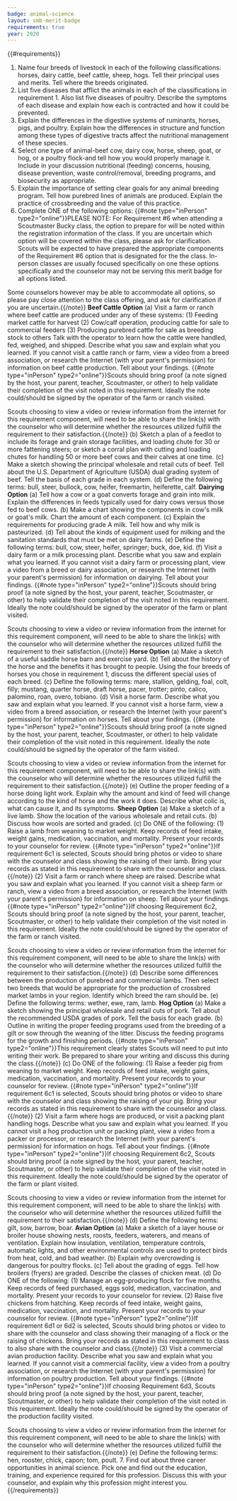 ```yaml
---
badge: animal-science
layout: smb-merit-badge
requirements: true
year: 2020
---
```


{{#requirements}}
1. Name four breeds of livestock in each of the following classifications: horses, dairy cattle, beef cattle, sheep, hogs. Tell their principal uses and merits. Tell where the breeds originated.
2. List five diseases that afflict the animals in each of the classifications in requirement 1. Also list five diseases of poultry. Describe the symptoms of each disease and explain how each is contracted and how it could be prevented.
3. Explain the differences in the digestive systems of ruminants, horses, pigs, and poultry. Explain how the differences in structure and function among these types of digestive tracts affect the nutritional management of these species.
4. Select one type of animal-beef cow, dairy cow, horse, sheep, goat, or hog, or a poultry flock-and tell how you would properly manage it. Include in your discussion nutritional (feeding) concerns, housing, disease prevention, waste control/removal, breeding programs, and biosecurity as appropriate.
5. Explain the importance of setting clear goals for any animal breeding program. Tell how purebred lines of animals are produced. Explain the practice of crossbreeding and the value of this practice.
6. Complete ONE of the following options:
    {{#note type="inPerson" type2="online"}}PLEASE NOTE: For Requirement #6 when attending a Scoutmaster Bucky class, the option to prepare for will be noted within the registration information of the class. If you are uncertain which option will be covered within the class, please ask for clarification. Scouts will be expected to have prepared the appropriate components of the Requirement #6 option that is designated for the the class. In-person classes are usually focused specifically on one these options specifically and the counselor may not be serving this merit badge for all options listed.

Some counselors however may be able to accommodate all options, so please pay close attention to the class offering, and ask for clarification if you are uncertain.{{/note}}
    **Beef Cattle Option**
    (a) Visit a farm or ranch where beef cattle are produced under any of these systems:
        (1) Feeding market cattle for harvest
        (2) Cow/calf operation, producing cattle for sale to commercial feeders
        (3) Producing purebred cattle for sale as breeding stock to others
        Talk with the operator to learn how the cattle were handled, fed, weighed, and shipped. Describe what you saw and explain what you learned. If you cannot visit a cattle ranch or farm, view a video from a breed association, or research the Internet (with your parent's permission) for information on beef cattle production. Tell about your findings.
        {{#note type="inPerson" type2="online"}}Scouts should bring proof (a note signed by the host, your parent, teacher, Scoutmaster, or other) to help validate their completion of the visit noted in this requirement. Ideally the note could/should be signed by the operator of the farm or ranch visited.

Scouts choosing to view a video or review information from the internet for this requirement component, will need to be able to share the link(s) with the counselor who will determine whether the resources utilized fulfill the requirement to their satisfaction.{{/note}}
    (b) Sketch a plan of a feedlot to include its forage and grain storage facilities, and loading chute for 30 or more fattening steers; or sketch a corral plan with cutting and loading chutes for handling 50 or more beef cows and their calves at one time.
    (c) Make a sketch showing the principal wholesale and retail cuts of beef. Tell about the U.S. Department of Agriculture (USDA) dual grading system of beef. Tell the basis of each grade in each system.
    (d) Define the following terms: bull, steer, bullock, cow, heifer, freemartin, heiferette, calf.
    **Dairying Option**
    (a) Tell how a cow or a goat converts forage and grain into milk. Explain the differences in feeds typically used for dairy cows versus those fed to beef cows.
    (b) Make a chart showing the components in cow's milk or goat's milk. Chart the amount of each component.
    (c) Explain the requirements for producing grade A milk. Tell how and why milk is pasteurized.
    (d) Tell about the kinds of equipment used for milking and the sanitation standards that must be met on dairy farms.
    (e) Define the following terms: bull, cow, steer, heifer, springer; buck, doe, kid.
    (f) Visit a dairy farm or a milk processing plant. Describe what you saw and explain what you learned. If you cannot visit a dairy farm or processing plant, view a video from a breed or dairy association, or research the Internet (with your parent's permission) for information on dairying. Tell about your findings.
        {{#note type="inPerson" type2="online"}}Scouts should bring proof (a note signed by the host, your parent, teacher, Scoutmaster, or other) to help validate their completion of the visit noted in this requirement. Ideally the note could/should be signed by the operator of the farm or plant visited.

Scouts choosing to view a video or review information from the internet for this requirement component, will need to be able to share the link(s) with the counselor who will determine whether the resources utilized fulfill the requirement to their satisfaction.{{/note}}
    **Horse Option**
    (a) Make a sketch of a useful saddle horse barn and exercise yard.
    (b) Tell about the history of the horse and the benefits it has brought to people. Using the four breeds of horses you chose in requirement 1, discuss the different special uses of each breed.
    (c) Define the following terms: mare, stallion, gelding, foal, colt, filly; mustang, quarter horse, draft horse, pacer, trotter; pinto, calico, palomino, roan, overo, tobiano.
    (d) Visit a horse farm. Describe what you saw and explain what you learned. If you cannot visit a horse farm, view a video from a breed association, or research the Internet (with your parent's permission) for information on horses. Tell about your findings.
        {{#note type="inPerson" type2="online"}}Scouts should bring proof (a note signed by the host, your parent, teacher, Scoutmaster, or other) to help validate their completion of the visit noted in this requirement. Ideally the note could/should be signed by the operator of the farm visited.

Scouts choosing to view a video or review information from the internet for this requirement component, will need to be able to share the link(s) with the counselor who will determine whether the resources utilized fulfill the requirement to their satisfaction.{{/note}}
    (e) Outline the proper feeding of a horse doing light work. Explain why the amount and kind of feed will change according to the kind of horse and the work it does. Describe what colic is, what can cause it, and its symptoms.
    **Sheep Option**
    (a) Make a sketch of a live lamb. Show the location of the various wholesale and retail cuts.
    (b) Discuss how wools are sorted and graded.
    (c) Do ONE of the following:
        (1) Raise a lamb from weaning to market weight. Keep records of feed intake, weight gains, medication, vaccination, and mortality. Present your records to your counselor for review.
            {{#note type="inPerson" type2="online"}}If requirement 6c1 is selected, Scouts should bring photos or video to share with the counselor and class showing the raising of their lamb. Bring your records as stated in this requirement to share with the counselor and class.{{/note}}
        (2) Visit a farm or ranch where sheep are raised. Describe what you saw and explain what you learned. If you cannot visit a sheep farm or ranch, view a video from a breed association, or research the Internet (with your parent's permission) for information on sheep. Tell about your findings.
            {{#note type="inPerson" type2="online"}}If choosing Requirement 6c2, Scouts should bring proof (a note signed by the host, your parent, teacher, Scoutmaster, or other) to help validate their completion of the visit noted in this requirement. Ideally the note could/should be signed by the operator of the farm or ranch visited.

Scouts choosing to view a video or review information from the internet for this requirement component, will need to be able to share the link(s) with the counselor who will determine whether the resources utilized fulfill the requirement to their satisfaction.{{/note}}
    (d) Describe some differences between the production of purebred and commercial lambs. Then select two breeds that would be appropriate for the production of crossbred market lambs in your region. Identify which breed the ram should be.
    (e) Define the following terms: wether, ewe, ram, lamb.
    **Hog Option**
    (a) Make a sketch showing the principal wholesale and retail cuts of pork. Tell about the recommended USDA grades of pork. Tell the basis for each grade.
    (b) Outline in writing the proper feeding programs used from the breeding of a gilt or sow through the weaning of the litter. Discuss the feeding programs for the growth and finishing periods.
        {{#note type="inPerson" type2="online"}}This requirement clearly states Scouts will need to put into writing their work. Be prepared to share your writing and discuss this during the class.{{/note}}
    (c) Do ONE of the following:
        (1) Raise a feeder pig from weaning to market weight. Keep records of feed intake, weight gains, medication, vaccination, and mortality. Present your records to your counselor for review.
            {{#note type="inPerson" type2="online"}}If requirement 6c1 is selected, Scouts should bring photos or video to share with the counselor and class showing the raising of your pig. Bring your records as stated in this requirement to share with the counselor and class.{{/note}}
        (2) Visit a farm where hogs are produced, or visit a packing plant handling hogs. Describe what you saw and explain what you learned. If you cannot visit a hog production unit or packing plant, view a video from a packer or processor, or research the Internet (with your parent's permission) for information on hogs. Tell about your findings.
            {{#note type="inPerson" type2="online"}}If choosing Requirement 6c2, Scouts should bring proof (a note signed by the host, your parent, teacher, Scoutmaster, or other) to help validate their completion of the visit noted in this requirement. Ideally the note could/should be signed by the operator of the farm or plant visited.

Scouts choosing to view a video or review information from the internet for this requirement component, will need to be able to share the link(s) with the counselor who will determine whether the resources utilized fulfill the requirement to their satisfaction.{{/note}}
    (d) Define the following terms: gilt, sow, barrow, boar.
    **Avian Option**
    (a) Make a sketch of a layer house or broiler house showing nests, roosts, feeders, waterers, and means of ventilation. Explain how insulation, ventilation, temperature controls, automatic lights, and other environmental controls are used to protect birds from heat, cold, and bad weather.
    (b) Explain why overcrowding is dangerous for poultry flocks.
    (c) Tell about the grading of eggs. Tell how broilers (fryers) are graded. Describe the classes of chicken meat.
    (d) Do ONE of the following:
        (1) Manage an egg-producing flock for five months. Keep records of feed purchased, eggs sold, medication, vaccination, and mortality. Present your records to your counselor for review.
        (2) Raise five chickens from hatching. Keep records of feed intake, weight gains, medication, vaccination, and mortality. Present your records to your counselor for review.
            {{#note type="inPerson" type2="online"}}If requirement 6d1 or 6d2 is selected, Scouts should bring photos or video to share with the counselor and class showing their managing of a flock or the raising of chickens. Bring your records as stated in this requirement to class to also share with the counselor and class.{{/note}}
        (3) Visit a commercial avian production facility. Describe what you saw and explain what you learned. If you cannot visit a commercial facility, view a video from a poultry association, or research the Internet (with your parent's permission) for information on poultry production. Tell about your findings.
            {{#note type="inPerson" type2="online"}}If choosing Requirement 6d3, Scouts should bring proof (a note signed by the host, your parent, teacher, Scoutmaster, or other) to help validate their completion of the visit noted in this requirement. Ideally the note could/should be signed by the operator of the production facility visited.

Scouts choosing to view a video or review information from the internet for this requirement component, will need to be able to share the link(s) with the counselor who will determine whether the resources utilized fulfill the requirement to their satisfaction.{{/note}}
    (e) Define the following terms: hen, rooster, chick, capon; tom, poult.
7. Find out about three career opportunities in animal science. Pick one and find out the education, training, and experience required for this profession. Discuss this with your counselor, and explain why this profession might interest you.
{{/requirements}}
